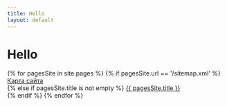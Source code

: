 ```yaml
---
title: Hello
layout: default
---
```



# Hello #


{% for pagesSite in site.pages %}
{% if pagesSite.url == '/sitemap.xml'  %}
<a href="{{ pagesSite.url }}">Карта сайта</a><br>
{% else if  pagesSite.title is not empty %}
<a href="{{ pagesSite.url }}">{{ pagesSite.title }}</a><br>
{% endif %}
{% endfor %}
